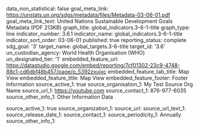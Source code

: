 data_non_statistical: false
goal_meta_link: https://unstats.un.org/sdgs/metadata/files/Metadata-03-06-01.pdf
goal_meta_link_text: United Nations Sustainable Development Goals Metadata (PDF 213KB)
graph_title: global_indicators.3-6-1-title
graph_type: line
indicator_number: 3.6.1
indicator_name: global_indicators.3-6-1-title
indicator_sort_order: 03-06-01
published: true
reporting_status: complete
sdg_goal: '3'
target_name: global_targets.3-6-title
target_id: '3.6'
un_custodian_agency: World Health Organisation (WHO)
un_designated_tier: '1'
embedded_feature_url: https://datastudio.google.com/embed/reporting/7cf01302-23c9-4748-88c1-cd6dbf48b457/page/p_5392zxujxc
embedded_feature_tab_title: Map View
embedded_feature_title: Map View
embedded_feature_footer: Footer Information
source_active_1: true
source_organisation_1: My Test Source Org Name
source_url_1: https://youtube.com
source_contact_1: 876-977-6035
source_other_info_1: Other Information Data

source_active_1: true
source_organization_1: 
source_url: 
source_url_text_1: 
source_release_date_1: 
source_contact_1: 
source_periodicity_1: Annually
source_other_info_1: 